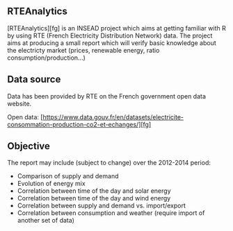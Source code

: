 ## RTEAnalytics

[RTEAnalytics][fg] is an INSEAD project which aims at getting familiar with R by using RTE (French Electricity Distribution Network) data. The project aims at producing a small report which will verify basic knowledge about the electricty market (prices, renewable energy, ratio consumption/production...) 

## Data source

Data has been provided by RTE on the French government open data website.

Open data: [https://www.data.gouv.fr/en/datasets/electricite-consommation-production-co2-et-echanges/][fg]

## Objective

The report may include (subject to change) over the 2012-2014 period:
- Comparison of supply and demand
- Evolution of energy mix
- Correlation between time of the day and solar energy
- Correlation between time of the day and wind energy
- Correlation between supply and demand vs. import/export
- Correlation between consumption and weather (require import of another set of data)
